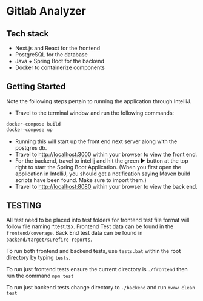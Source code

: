 # Gitlab Analyzer

## Tech stack
- Next.js and React for the frontend
- PostgreSQL for the database
- Java + Spring Boot for the backend
- Docker to containerize components

## Getting Started
Note the following steps pertain to running the application through IntelliJ. 

- Travel to the terminal window and run the following commands:
```bash
docker-compose build
docker-compose up
```
- Running this will start up the front end next server along with the postgres db.
- Travel to [http://localhost:3000](http://localhost:3000) within your browser to view the front end.
- For the backend, travel to intellij and hit the green ▶️ button at the top right to start the Spring Boot Application. (When you first open the application in IntelliJ, you should get a notification saying Maven build scripts have been found. Make sure to import them.)
- Travel to [http://localhost:8080](http://localhost:8080) within your browser to view the back end.

## TESTING

All test need to be placed into test folders for frontend test file format will
follow file naming *.test.tsx. Frontend Test data can be found in the `frontend/coverage`. 
Back End test data can be found in `backend/target/surefire-reports`.

To run both frontend and backend tests, use `tests.bat` within the root directory by typing 
`tests`. 

To run just frontend tests ensure the current directory is `./frontend` then run the command `npm test`

To run just backend tests  change directory to `./backend` and run `mvnw clean test`

